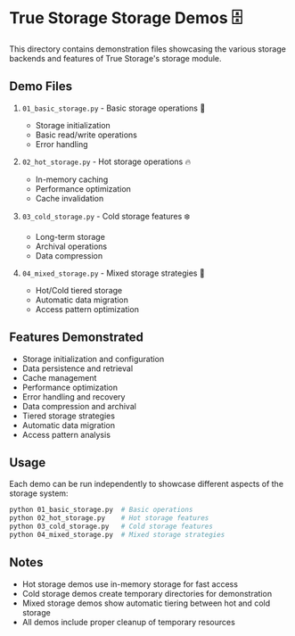# True Storage Storage Demos 🗄️

This directory contains demonstration files showcasing the various storage backends and features of True Storage's storage module.

## Demo Files

1. `01_basic_storage.py` - Basic storage operations 📝
   - Storage initialization
   - Basic read/write operations
   - Error handling

2. `02_hot_storage.py` - Hot storage operations 🔥
   - In-memory caching
   - Performance optimization
   - Cache invalidation

3. `03_cold_storage.py` - Cold storage features ❄️
   - Long-term storage
   - Archival operations
   - Data compression

4. `04_mixed_storage.py` - Mixed storage strategies 🔄
   - Hot/Cold tiered storage
   - Automatic data migration
   - Access pattern optimization

## Features Demonstrated

- Storage initialization and configuration
- Data persistence and retrieval
- Cache management
- Performance optimization
- Error handling and recovery
- Data compression and archival
- Tiered storage strategies
- Automatic data migration
- Access pattern analysis

## Usage

Each demo can be run independently to showcase different aspects of the storage system:

```bash
python 01_basic_storage.py  # Basic operations
python 02_hot_storage.py    # Hot storage features
python 03_cold_storage.py   # Cold storage features
python 04_mixed_storage.py  # Mixed storage strategies
```

## Notes

- Hot storage demos use in-memory storage for fast access
- Cold storage demos create temporary directories for demonstration
- Mixed storage demos show automatic tiering between hot and cold storage
- All demos include proper cleanup of temporary resources
